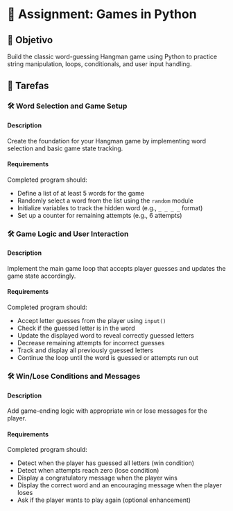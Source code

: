 # 📘 Assignment: Games in Python

## 🎯 Objetivo

Build the classic word-guessing Hangman game using Python to practice string manipulation, loops, conditionals, and user input handling.

## 📝 Tarefas

### 🛠️ Word Selection and Game Setup

#### Description
Create the foundation for your Hangman game by implementing word selection and basic game state tracking.

#### Requirements
Completed program should:

- Define a list of at least 5 words for the game
- Randomly select a word from the list using the `random` module
- Initialize variables to track the hidden word (e.g., `_ _ _ _` format)
- Set up a counter for remaining attempts (e.g., 6 attempts)


### 🛠️ Game Logic and User Interaction

#### Description
Implement the main game loop that accepts player guesses and updates the game state accordingly.

#### Requirements
Completed program should:

- Accept letter guesses from the player using `input()`
- Check if the guessed letter is in the word
- Update the displayed word to reveal correctly guessed letters
- Decrease remaining attempts for incorrect guesses
- Track and display all previously guessed letters
- Continue the loop until the word is guessed or attempts run out


### 🛠️ Win/Lose Conditions and Messages

#### Description
Add game-ending logic with appropriate win or lose messages for the player.

#### Requirements
Completed program should:

- Detect when the player has guessed all letters (win condition)
- Detect when attempts reach zero (lose condition)
- Display a congratulatory message when the player wins
- Display the correct word and an encouraging message when the player loses
- Ask if the player wants to play again (optional enhancement)
